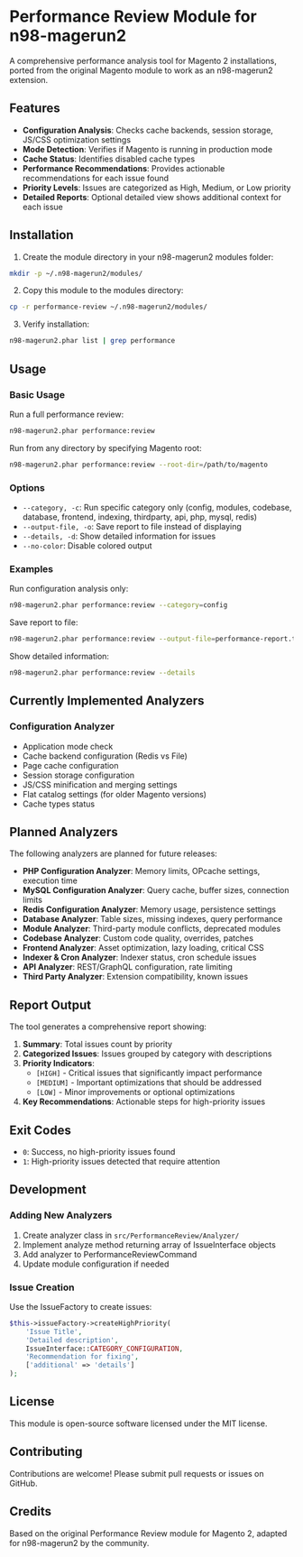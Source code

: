 # Performance Review Module for n98-magerun2

A comprehensive performance analysis tool for Magento 2 installations, ported from the original Magento module to work as an n98-magerun2 extension.

## Features

- **Configuration Analysis**: Checks cache backends, session storage, JS/CSS optimization settings
- **Mode Detection**: Verifies if Magento is running in production mode
- **Cache Status**: Identifies disabled cache types
- **Performance Recommendations**: Provides actionable recommendations for each issue found
- **Priority Levels**: Issues are categorized as High, Medium, or Low priority
- **Detailed Reports**: Optional detailed view shows additional context for each issue

## Installation

1. Create the module directory in your n98-magerun2 modules folder:
```bash
mkdir -p ~/.n98-magerun2/modules/
```

2. Copy this module to the modules directory:
```bash
cp -r performance-review ~/.n98-magerun2/modules/
```

3. Verify installation:
```bash
n98-magerun2.phar list | grep performance
```

## Usage

### Basic Usage

Run a full performance review:
```bash
n98-magerun2.phar performance:review
```

Run from any directory by specifying Magento root:
```bash
n98-magerun2.phar performance:review --root-dir=/path/to/magento
```

### Options

- `--category, -c`: Run specific category only (config, modules, codebase, database, frontend, indexing, thirdparty, api, php, mysql, redis)
- `--output-file, -o`: Save report to file instead of displaying
- `--details, -d`: Show detailed information for issues
- `--no-color`: Disable colored output

### Examples

Run configuration analysis only:
```bash
n98-magerun2.phar performance:review --category=config
```

Save report to file:
```bash
n98-magerun2.phar performance:review --output-file=performance-report.txt
```

Show detailed information:
```bash
n98-magerun2.phar performance:review --details
```

## Currently Implemented Analyzers

### Configuration Analyzer
- Application mode check
- Cache backend configuration (Redis vs File)
- Page cache configuration
- Session storage configuration
- JS/CSS minification and merging settings
- Flat catalog settings (for older Magento versions)
- Cache types status

## Planned Analyzers

The following analyzers are planned for future releases:

- **PHP Configuration Analyzer**: Memory limits, OPcache settings, execution time
- **MySQL Configuration Analyzer**: Query cache, buffer sizes, connection limits
- **Redis Configuration Analyzer**: Memory usage, persistence settings
- **Database Analyzer**: Table sizes, missing indexes, query performance
- **Module Analyzer**: Third-party module conflicts, deprecated modules
- **Codebase Analyzer**: Custom code quality, overrides, patches
- **Frontend Analyzer**: Asset optimization, lazy loading, critical CSS
- **Indexer & Cron Analyzer**: Indexer status, cron schedule issues
- **API Analyzer**: REST/GraphQL configuration, rate limiting
- **Third Party Analyzer**: Extension compatibility, known issues

## Report Output

The tool generates a comprehensive report showing:

1. **Summary**: Total issues count by priority
2. **Categorized Issues**: Issues grouped by category with descriptions
3. **Priority Indicators**:
   - `[HIGH]` - Critical issues that significantly impact performance
   - `[MEDIUM]` - Important optimizations that should be addressed
   - `[LOW]` - Minor improvements or optional optimizations
4. **Key Recommendations**: Actionable steps for high-priority issues

## Exit Codes

- `0`: Success, no high-priority issues found
- `1`: High-priority issues detected that require attention

## Development

### Adding New Analyzers

1. Create analyzer class in `src/PerformanceReview/Analyzer/`
2. Implement analyze method returning array of IssueInterface objects
3. Add analyzer to PerformanceReviewCommand
4. Update module configuration if needed

### Issue Creation

Use the IssueFactory to create issues:

```php
$this->issueFactory->createHighPriority(
    'Issue Title',
    'Detailed description',
    IssueInterface::CATEGORY_CONFIGURATION,
    'Recommendation for fixing',
    ['additional' => 'details']
);
```

## License

This module is open-source software licensed under the MIT license.

## Contributing

Contributions are welcome! Please submit pull requests or issues on GitHub.

## Credits

Based on the original Performance Review module for Magento 2, adapted for n98-magerun2 by the community.